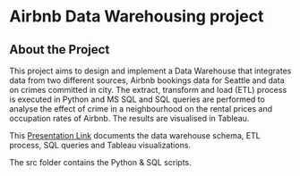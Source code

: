# Airbnb Data Warehousing project

## About the Project
This project aims to design and implement a Data Warehouse that integrates data from two different sources, Airbnb bookings data for Seattle and data on crimes committed in city. The extract, transform and load (ETL) process is executed in Python and MS SQL and SQL queries are performed to analyse the effect of crime in a neighbourhood on the rental prices and occupation rates of Airbnb. The results are visualised in Tableau. 

This [Presentation Link](https://rishikak1704.github.io/AirbnbDataWarehousing/ "Presentation Link") documents the data warehouse schema, ETL process, SQL queries and Tableau visualizations.  

The src folder contains the Python & SQL scripts. 

